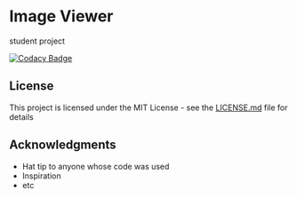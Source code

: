 # Image Viewer
student project

[![Codacy Badge](https://api.codacy.com/project/badge/Grade/5c79bce6fe60440a9f00389d21c89799)](https://www.codacy.com/manual/pitchounvivi/image-viewer?utm_source=github.com&amp;utm_medium=referral&amp;utm_content=pitchounvivi/image-viewer&amp;utm_campaign=Badge_Grade)


## License

This project is licensed under the MIT License - see the [LICENSE.md](LICENSE.md) file for details

## Acknowledgments

* Hat tip to anyone whose code was used
* Inspiration
* etc
